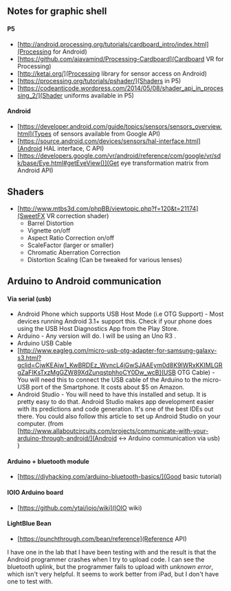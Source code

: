 ## Notes for graphic shell

#### P5
  * [http://android.processing.org/tutorials/cardboard_intro/index.html](Processing for Android)
  * [https://github.com/ajavamind/Processing-Cardboard](Cardboard VR for Processing)
  * [http://ketai.org/](Processing library for sensor access on Android)
  * [https://processing.org/tutorials/pshader/](Shaders in P5)
  * [https://codeanticode.wordpress.com/2014/05/08/shader_api_in_processing_2/](Shader uniforms available in P5)

#### Android
  * [https://developer.android.com/guide/topics/sensors/sensors_overview.html](Types of sensors available from Google API)
  * [https://source.android.com/devices/sensors/hal-interface.html](Android HAL interface, C API)
  * [https://developers.google.com/vr/android/reference/com/google/vr/sdk/base/Eye.html#getEyeView()](Get eye transformation matrix from Android API)

## Shaders
  * [http://www.mtbs3d.com/phpBB/viewtopic.php?f=120&t=21174](SweetFX VR correction shader)
    * Barrel Distortion
    * Vignette on/off
    * Aspect Ratio Correction on/off
    * ScaleFactor (larger or smaller)
    * Chromatic Aberration Correction
    * Distortion Scaling (Can be tweaked for various lenses)


## Arduino to Android communication
#### Via serial (usb)
  * Android Phone which supports USB Host Mode (i.e OTG Support) - Most devices running Android 3.1+ support this. Check if your phone does using the USB Host Diagnostics App from the Play Store.
  * Arduino - Any version will do. I will be using an Uno R3 .
  * Arduino USB Cable
  * [http://www.eagleg.com/micro-usb-otg-adapter-for-samsung-galaxy-s3.html?gclid=CjwKEAjw1_KwBRDEz_WvncL4jGwSJAAEym0d8K9lWRxKKIMLGRgZaFIKsTxzMgGZW89XdZunqstphhoCY0Dw_wcB](USB OTG Cable)  - You will need this to connect the USB cable of the Arduino to the micro-USB port of the  Smartphone. It costs about $5 on Amazon.
  * Android Studio - You will need to have this installed and setup. It is pretty easy to do that.  Android Studio makes app development easier with its predictions and code generation. It's one of the best IDEs out there. You could also follow this article to set up Android Studio on your computer.
(from [http://www.allaboutcircuits.com/projects/communicate-with-your-arduino-through-android/](Android <-> Arduino communication via usb) )

#### Arduino + bluetooth module
  * [https://diyhacking.com/arduino-bluetooth-basics/](Good basic tutorial)


#### IOIO Arduino board
  * [https://github.com/ytai/ioio/wiki](IOIO wiki)

#### LightBlue Bean
  * [https://punchthrough.com/bean/reference](Reference API)

I have one in the lab that I have been testing with and the result is that the Android programmer crashes when I try to upload code. I can see the bluetooth uplink, but the programmer fails to upload with *unknown error*, which isn't very helpful. It seems to work better from iPad, but I don't have one to test with.
